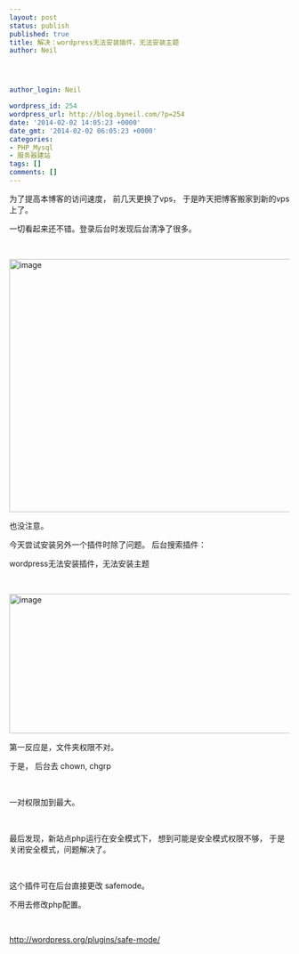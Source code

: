 ```yaml
---
layout: post
status: publish
published: true
title: 解决：wordpress无法安装插件，无法安装主题
author: Neil




author_login: Neil

wordpress_id: 254
wordpress_url: http://blog.byneil.com/?p=254
date: '2014-02-02 14:05:23 +0000'
date_gmt: '2014-02-02 06:05:23 +0000'
categories:
- PHP_Mysql
- 服务器建站
tags: []
comments: []
---
```

<p>为了提高本博客的访问速度， 前几天更换了vps， 于是昨天把博客搬家到新的vps上了。</p>
<p>一切看起来还不错。登录后台时发现后台清净了很多。</p>
<p>&#160;</p>
<p><a href="http://blog.byneil.com/wp-content/uploads/2014/02/image3.png"><img title="image" style="border-top: 0px; border-right: 0px; border-bottom: 0px; border-left: 0px; display: inline" border="0" alt="image" src="http://blog.byneil.com/wp-content/uploads/2014/02/image3_thumb.png" width="861" height="455" /></a> </p>
<p>也没注意。</p>
<p>今天尝试安装另外一个插件时除了问题。 后台搜索插件：</p>
<p>wordpress无法安装插件，无法安装主题</p>
<p>&#160;</p>
<p><a href="http://blog.byneil.com/wp-content/uploads/2014/02/image.png"><img title="image" style="border-left-width: 0px; border-right-width: 0px; border-bottom-width: 0px; display: inline; border-top-width: 0px" border="0" alt="image" src="http://blog.byneil.com/wp-content/uploads/2014/02/image_thumb.png" width="890" height="251" /></a> </p>
<p>第一反应是，文件夹权限不对。</p>
<p>于是， 后台去 chown, chgrp</p>
<p>&#160;</p>
<p>一对权限加到最大。</p>
<p>&#160;</p>
<p>最后发现，新站点php运行在安全模式下， 想到可能是安全模式权限不够， 于是关闭安全模式，问题解决了。</p>
<p>&#160;</p>
<p>这个插件可在后台直接更改 safemode。</p>
<p>不用去修改php配置。</p>
<p>&#160;</p>
<p><a title="http://wordpress.org/plugins/safe-mode/" href="http://wordpress.org/plugins/safe-mode/">http://wordpress.org/plugins/safe-mode/</a></p>
